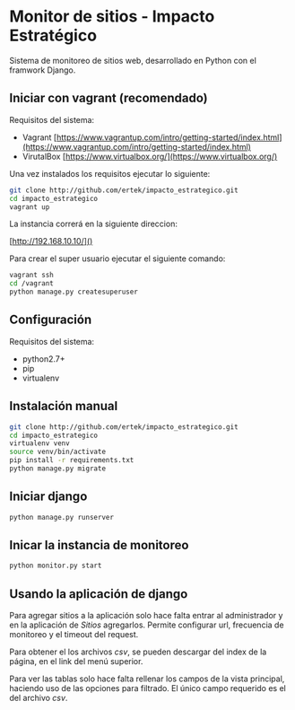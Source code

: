# Monitor de sitios - Impacto Estratégico

Sistema de monitoreo de sitios web, desarrollado en Python con el framwork Django.

## Iniciar con vagrant (recomendado)

Requisitos del sistema:

* Vagrant [https://www.vagrantup.com/intro/getting-started/index.html](https://www.vagrantup.com/intro/getting-started/index.html)
* VirutalBox [https://www.virtualbox.org/](https://www.virtualbox.org/)

Una vez instalados los requisitos ejecutar lo siguiente:

```bash
git clone http://github.com/ertek/impacto_estrategico.git
cd impacto_estrategico
vagrant up
```

La instancia correrá en la siguiente direccion:

[http://192.168.10.10/]()

Para crear el super usuario ejecutar el siguiente comando:

```bash
vagrant ssh
cd /vagrant
python manage.py createsuperuser
```

## Configuración

Requisitos del sistema:

* python2.7+
* pip
* virtualenv

## Instalación manual

```bash
git clone http://github.com/ertek/impacto_estrategico.git
cd impacto_estrategico
virtualenv venv
source venv/bin/activate
pip install -r requirements.txt
python manage.py migrate
```

## Iniciar django

```bash
python manage.py runserver
```

## Inicar la instancia de monitoreo

```bash
python monitor.py start
```

## Usando la aplicación de django

Para agregar sitios a la aplicación solo hace falta entrar al administrador y en la aplicación de *Sitios* agregarlos. Permite configurar url, frecuencia de monitoreo y el timeout del request.

Para obtener el los archivos *csv*, se pueden descargar del index de la página, en el link del menú superior.

Para ver las tablas solo hace falta rellenar los campos de la vista principal, haciendo uso de las opciones para filtrado. El único campo requerido es el del archivo *csv*.